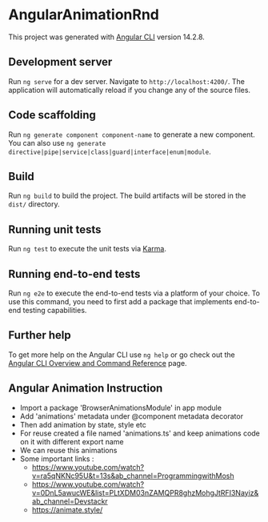 # AngularAnimationRnd

This project was generated with [Angular CLI](https://github.com/angular/angular-cli) version 14.2.8.

## Development server

Run `ng serve` for a dev server. Navigate to `http://localhost:4200/`. The application will automatically reload if you change any of the source files.

## Code scaffolding

Run `ng generate component component-name` to generate a new component. You can also use `ng generate directive|pipe|service|class|guard|interface|enum|module`.

## Build

Run `ng build` to build the project. The build artifacts will be stored in the `dist/` directory.

## Running unit tests

Run `ng test` to execute the unit tests via [Karma](https://karma-runner.github.io).

## Running end-to-end tests

Run `ng e2e` to execute the end-to-end tests via a platform of your choice. To use this command, you need to first add a package that implements end-to-end testing capabilities.

## Further help

To get more help on the Angular CLI use `ng help` or go check out the [Angular CLI Overview and Command Reference](https://angular.io/cli) page.

## Angular Animation Instruction
- Import a package 'BrowserAnimationsModule' in app module
- Add 'animations' metadata under @component metadata decorator
- Then add animation by state, style etc
- For reuse created a file named 'animations.ts' and keep animations code on it with different export name
- We can reuse this animations
- Some important links :
  - https://www.youtube.com/watch?v=ra5qNKNc95U&t=13s&ab_channel=ProgrammingwithMosh
  - https://www.youtube.com/watch?v=0DnL5awucWE&list=PLtXDM03nZAMQPR8ghzMohgJtRFI3Nayiz&ab_channel=Devstackr
  - https://animate.style/
